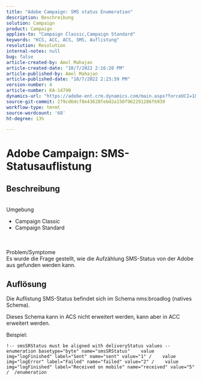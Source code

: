 ```yaml
---
title: "Adobe Campaign: SMS status Enumeration"
description: Beschreibung
solution: Campaign
product: Campaign
applies-to: "Campaign Classic,Campaign Standard"
keywords: "KCS, ACC, ACS, SMS, Auflistung"
resolution: Resolution
internal-notes: null
bug: false
article-created-by: Amol Mahajan
article-created-date: "10/7/2022 2:16:20 PM"
article-published-by: Amol Mahajan
article-published-date: "10/7/2022 2:23:59 PM"
version-number: 4
article-number: KA-14790
dynamics-url: "https://adobe-ent.crm.dynamics.com/main.aspx?forceUCI=1&pagetype=entityrecord&etn=knowledgearticle&id=1ae41c97-4a46-ed11-bba1-000d3a3064b8"
source-git-commit: 279cd6dcf8e43628febd2a150f962291286f6939
workflow-type: tm+mt
source-wordcount: '68'
ht-degree: 13%

---
```


# Adobe Campaign: SMS-Statusauflistung

## Beschreibung

<br>Umgebung<br>
- Campaign Classic
- Campaign Standard

<br><br>Problem/Symptome<br>
Es wurde die Frage gestellt, wie die Aufzählung SMS-Status von der Adobe aus gefunden werden kann.


## Auflösung


Die Auflistung SMS-Status befindet sich im Schema nms:broadlog (natives Schema).

Dieses Schema kann in ACS nicht erweitert werden, kann aber in ACC erweitert werden.

Beispiel:


```
!-- smsSRStatus must be aligned with deliveryStatus values --  enumeration basetype="byte" name="smsSRStatus"    value img="logFinished" label="Sent" name="sent" value="1" /    value img="logError" label="Failed" name="failed" value="2" /    value img="logFinished" label="Received on mobile" name="received" value="5" /  /enumeration
```



